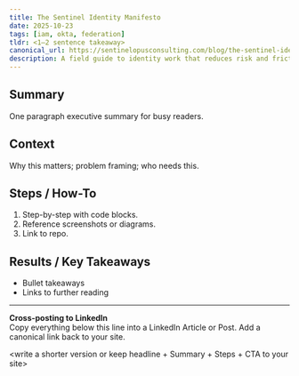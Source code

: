 ```yaml
---
title: The Sentinel Identity Manifesto
date: 2025-10-23
tags: [iam, okta, federation]
tldr: <1–2 sentence takeaway>
canonical_url: https://sentinelopusconsulting.com/blog/the-sentinel-identity-manifesto/
description: A field guide to identity work that reduces risk and friction.
---
```


## Summary
One paragraph executive summary for busy readers.

## Context
Why this matters; problem framing; who needs this.

## Steps / How-To
1. Step-by-step with code blocks.
2. Reference screenshots or diagrams.
3. Link to repo.

## Results / Key Takeaways
- Bullet takeaways
- Links to further reading

---

**Cross-posting to LinkedIn**  
Copy everything below this line into a LinkedIn Article or Post. Add a canonical link back to your site.

<write a shorter version or keep headline + Summary + Steps + CTA to your site>
